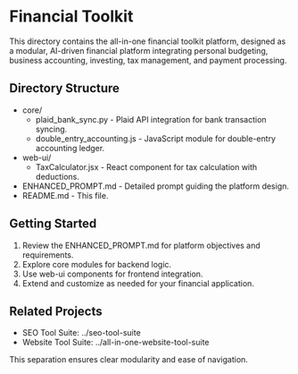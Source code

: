 # Financial Toolkit

This directory contains the all-in-one financial toolkit platform, designed as a modular, AI-driven financial platform integrating personal budgeting, business accounting, investing, tax management, and payment processing.

## Directory Structure

- core/
  - plaid_bank_sync.py - Plaid API integration for bank transaction syncing.
  - double_entry_accounting.js - JavaScript module for double-entry accounting ledger.
- web-ui/
  - TaxCalculator.jsx - React component for tax calculation with deductions.
- ENHANCED_PROMPT.md - Detailed prompt guiding the platform design.
- README.md - This file.

## Getting Started

1. Review the ENHANCED_PROMPT.md for platform objectives and requirements.
2. Explore core modules for backend logic.
3. Use web-ui components for frontend integration.
4. Extend and customize as needed for your financial application.

## Related Projects

- SEO Tool Suite: ../seo-tool-suite
- Website Tool Suite: ../all-in-one-website-tool-suite

This separation ensures clear modularity and ease of navigation.
